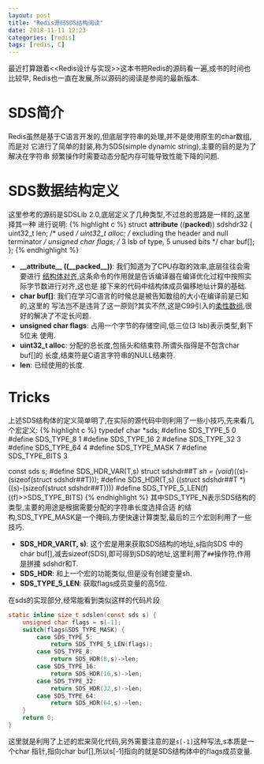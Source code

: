 ```yaml
---
layout: post
title: "Redis源码SDS结构阅读"
date: 2018-11-11 12:23
categories: [redis]
tags: [redis, C]
---
```


最近打算跟着<<Redis设计与实现>>这本书把Redis的源码看一遍,成书的时间也比较早,
Redis也一直在发展,所以源码的阅读是参阅的最新版本.

# SDS简介
Redis虽然是基于C语言开发的,但底层字符串的处理,并不是使用原生的char数组,而是对
它进行了简单的封装,称为SDS(simple dynamic string),主要的目的是为了解决在字符串
频繁操作时需要动态分配内存可能导致性能下降的问题.

# SDS数据结构定义
这里参考的源码是SDSLib 2.0,底层定义了几种类型,不过总的思路是一样的,这里择其一种
进行说明:
{% highlight c %}
struct __attribute__ ((__packed__)) sdshdr32 {
    uint32_t len; /* used */
    uint32_t alloc; /* excluding the header and null terminator */
    unsigned char flags; /* 3 lsb of type, 5 unused bits */
    char buf[];
};
{% endhighlight %}
+ <strong>\_\_attribute\_\_ ((\_\_packed\_\_))</strong>: 我们知道为了CPU存取的效率,底层往往会需要进行
[结构体对齐][1],这条命令的作用就是告诉编译器在编译优化过程中按照实际字节数进行对齐,这也是
接下来的代码中结构体成员偏移地址计算的基础.
+ <strong>char buf[]</strong>: 我们在学习C语言的时候总是被告知数组的大小在编译前是已知的,这里的
写法岂不是违背了这一原则?其实不然,这是C99引入的[柔性数组][2],很好的解决了不定长问题.
+ <strong>unsigned char flags</strong>: 占用一个字节的存储空间,低三位(3 lsb)表示类型,剩下5位未
使用.
+ <strong>uint32_t alloc</strong>: 分配的总长度,包括头和结束符.所谓头指得是不包含char buf[]的
长度,结束符是C语言字符串的NULL结束符.
+ <strong>len</strong>: 已经使用的长度.


[1]: https://en.wikipedia.org/wiki/Data_structure_alignment
[2]: https://en.wikipedia.org/wiki/Flexible_array_member

# Tricks
上述SDS结构体的定义简单明了,在实际的源代码中则利用了一些小技巧,先来看几个宏定义:
{% highlight c %}
typedef char \*sds;
#define SDS_TYPE_5  0
#define SDS_TYPE_8  1
#define SDS_TYPE_16 2
#define SDS_TYPE_32 3
#define SDS_TYPE_64 4
#define SDS_TYPE_MASK 7
#define SDS_TYPE_BITS 3

const sds s;
#define SDS_HDR_VAR(T,s) struct sdshdr##T *sh = (void*)((s)-(sizeof(struct sdshdr##T)));
#define SDS_HDR(T,s) ((struct sdshdr##T *)((s)-(sizeof(struct sdshdr##T))))
#define SDS_TYPE_5_LEN(f) ((f)>>SDS_TYPE_BITS)
{% endhighlight %}
其中SDS\_TYPE\_N表示SDS结构的类型,主要的用途是根据需要分配的字符串长度选择合适
的结构,SDS\_TYPE\_MASK是一个掩码,方便快速计算类型,最后的三个宏则利用了一些技巧.
+ <strong>SDS\_HDR\_VAR(T, s)</strong>: 这个宏是用来获取SDS结构的地址,s指向SDS
中的char buf[],减去sizeof(SDS),即可得到SDS的地址,这里利用了`##`操作符,作用是拼接
sdshdr和T.
+ <strong>SDS\_HDR</strong>: 和上一个宏的功能类似,但是没有创建变量sh.
+ <strong>SDS\_TYPE\_5\_LEN</strong>: 获取flags成员变量的高5位.

在sds的实现部分,经常能看到类似这样的代码片段
```c
static inline size_t sdslen(const sds s) {
    unsigned char flags = s[-1];
    switch(flags&SDS_TYPE_MASK) {
        case SDS_TYPE_5:
            return SDS_TYPE_5_LEN(flags);
        case SDS_TYPE_8:
            return SDS_HDR(8,s)->len;
        case SDS_TYPE_16:
            return SDS_HDR(16,s)->len;
        case SDS_TYPE_32:
            return SDS_HDR(32,s)->len;
        case SDS_TYPE_64:
            return SDS_HDR(64,s)->len;
    }
    return 0;
}
```
这里就是利用了上述的宏来简化代码,另外需要注意的是`s[-1]`这种写法,s本质是一个char
指针,指向char buf[],所以s[-1]指向的就是SDS结构体中的flags成员变量.
